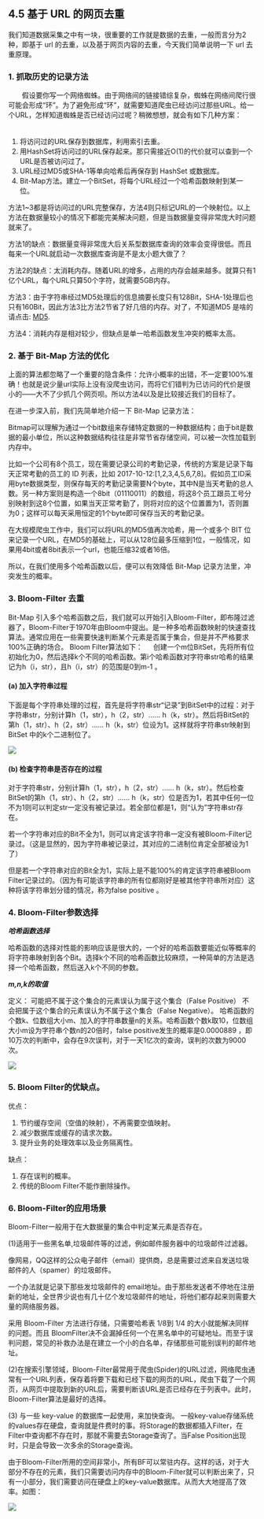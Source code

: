 ## 4.5 基于 URL 的网页去重

我们知道数据采集之中有一块，很重要的工作就是数据的去重，一般而言分为2种，即基于 url 的去重，以及基于网页内容的去重，今天我们简单说明一下 url 去重原理。

### 1. 抓取历史的记录方法
　　假设要你写一个网络蜘蛛。由于网络间的链接错综复杂，蜘蛛在网络间爬行很可能会形成“环”。为了避免形成“环”，就需要知道爬虫已经访问过那些URL。给一个URL，怎样知道蜘蛛是否已经访问过呢？稍微想想，就会有如下几种方案：
　　
 1. 将访问过的URL保存到数据库，利用索引去重。
 2. 用HashSet将访问过的URL保存起来。那只需接近O(1)的代价就可以查到一个URL是否被访问过了。
 3. URL经过MD5或SHA-1等单向哈希后再保存到 HashSet 或数据库。
 4. Bit-Map方法。建立一个BitSet，将每个URL经过一个哈希函数映射到某一位。

方法1~3都是将访问过的URL完整保存，方法4则只标记URL的一个映射位。以上方法在数据量较小的情况下都能完美解决问题，但是当数据量变得非常庞大时问题就来了。

方法1的缺点：数据量变得非常庞大后关系型数据库查询的效率会变得很低。而且每来一个URL就启动一次数据库查询是不是太小题大做了？

方法2的缺点：太消耗内存。随着URL的增多，占用的内存会越来越多。就算只有1亿个URL，每个URL只算50个字符，就需要5GB内存。

方法3：由于字符串经过MD5处理后的信息摘要长度只有128Bit，SHA-1处理后也只有160Bit，因此方法3比方法2节省了好几倍的内存。对了，不知道MD5 是啥的请点击: [MD5](https://baike.baidu.com/item/MD5).

方法4：消耗内存是相对较少，但缺点是单一哈希函数发生冲突的概率太高。

### 2. 基于 Bit-Map 方法的优化
上面的算法都忽略了一个重要的隐含条件：允许小概率的出错，不一定要100%准确！也就是说少量url实际上没有没爬虫访问，而将它们错判为已访问的代价是很小的——大不了少抓几个网页呗。所以方法4以及是比较接近我们的目标了。

在进一步深入前，我们先简单地介绍一下 Bit-Map 记录方法：

Bitmap可以理解为通过一个bit数组来存储特定数据的一种数据结构；由于bit是数据的最小单位，所以这种数据结构往往是非常节省存储空间，可以被一次性加载到内存中。

比如一个公司有8个员工，现在需要记录公司的考勤记录，传统的方案是记录下每天正常考勤的员工的 ID 列表，比如 2017-10-12:[1,2,3,4,5,6,7,8]。假如员工ID采用byte数据类型，则保存每天的考勤记录需要N个byte，其中N是当天考勤的总人数。另一种方案则是构造一个8bit（01110011）的数组，将这8个员工跟员工号分别映射到这8个位置，如果当天正常考勤了，则将对应的这个位置置为1，否则置为0；这样可以每天采用恒定的1个byte即可保存当天的考勤记录。

在大规模爬虫工作中，我们可以将URL的MD5值再次哈希，用一个或多个 BIT 位来记录一个URL，在MD5的基础上，可以从128位最多压缩到1位，一般情况，如果用4bit或者8bit表示一个url，也能压缩32或者16倍。

所以，在我们使用多个哈希函数以后，便可以有效降低 Bit-Map 记录方法里，冲突发生的概率。

### 3. Bloom-Filter 去重
Bit-Map 引入多个哈希函数之后，我们就可以开始引入Bloom-Filter，即布隆过滤器了，Bloom-Filter于1970年由Bloom中提出。是一种多哈希函数映射的快速查找算法。通常应用在一些需要快速判断某个元素是否属于集合，但是并不严格要求100%正确的场合。
Bloom Filter算法如下：
　 创建一个m位BitSet，先将所有位初始化为0，然后选择k个不同的哈希函数。第i个哈希函数对字符串str哈希的结果记为h（i，str），且h（i，str）的范围是0到m-1 。

#### (a) 加入字符串过程
下面是每个字符串处理的过程，首先是将字符串str“记录”到BitSet中的过程：对于字符串str，分别计算h（1，str），h（2，str）…… h（k，str）。然后将BitSet的第h（1，str）、h（2，str）…… h（k，str）位设为1。这样就将字符串str映射到 BitSet 中的k个二进制位了。

![](bloomfilter.jpg)

#### (b) 检查字符串是否存在的过程
对于字符串str，分别计算h（1，str），h（2，str）…… h（k，str）。然后检查BitSet的第h（1，str）、h（2，str）…… h（k，str）位是否为1，若其中任何一位不为1则可以判定str一定没有被记录过。若全部位都是1，则“认为”字符串str存在。

若一个字符串对应的Bit不全为1，则可以肯定该字符串一定没有被Bloom-Filter记录过。（这是显然的，因为字符串被记录过，其对应的二进制位肯定全部被设为1了）

但是若一个字符串对应的Bit全为1，实际上是不能100%的肯定该字符串被Bloom Filter记录过的。（因为有可能该字符串的所有位都刚好是被其他字符串所对应）这种将该字符串划分错的情况，称为false positive 。


### 4. Bloom-Filter参数选择
***哈希函数选择***

哈希函数的选择对性能的影响应该是很大的，一个好的哈希函数要能近似等概率的将字符串映射到各个Bit。选择k个不同的哈希函数比较麻烦，一种简单的方法是选择一个哈希函数，然后送入k个不同的参数。

***m,n,k的取值***

定义：
可能把不属于这个集合的元素误认为属于这个集合（False Positive）
不会把属于这个集合的元素误认为不属于这个集合（False Negative）。
哈希函数的个数k、位数组大小m、加入的字符串数量n的关系。哈希函数个数k取10，位数组大小m设为字符串个数n的20倍时，false positive发生的概率是0.0000889 ，即10万次的判断中，会存在9次误判，对于一天1亿次的查询，误判的次数为9000次。

![](bloomfilter参数.png)

### 5. Bloom Filter的优缺点。
优点：
 1. 节约缓存空间（空值的映射），不再需要空值映射。
 2. 减少数据库或缓存的请求次数。
 3. 提升业务的处理效率以及业务隔离性。

缺点：
 1. 存在误判的概率。
 2. 传统的Bloom Filter不能作删除操作。

### 6. Bloom-Filter的应用场景
Bloom-Filter一般用于在大数据量的集合中判定某元素是否存在。

(1)适用于一些黑名单,垃圾邮件等的过滤，例如邮件服务器中的垃圾邮件过滤器。

像网易，QQ这样的公众电子邮件（email）提供商，总是需要过滤来自发送垃圾邮件的人（spamer）的垃圾邮件。

一个办法就是记录下那些发垃圾邮件的 email地址。由于那些发送者不停地在注册新的地址，全世界少说也有几十亿个发垃圾邮件的地址，将他们都存起来则需要大量的网络服务器。

采用 Bloom-Filter 方法进行存储，只需要哈希表 1/8到 1/4 的大小就能解决同样的问题。而且 BloomFilter决不会漏掉任何一个在黑名单中的可疑地址。而至于误判问题，常见的补救办法是在建立一个小的白名单，存储那些可能别误判的邮件地址。


(2)在搜索引擎领域，Bloom-Filter最常用于爬虫(Spider)的URL过滤，网络爬虫通常有一个URL列表，保存着将要下载和已经下载的网页的URL，爬虫下载了一个网页，从网页中提取到新的URL后，需要判断该URL是否已经存在于列表中。此时，Bloom-Filter算法是最好的选择。

(3) 与一些 key-value 的数据库一起使用，来加快查询。
一般key-value存储系统的values存在硬盘，查询就是件费时的事。将Storage的数据都插入Filter，在Filter中查询都不存在时，那就不需要去Storage查询了。当False Position出现时，只是会导致一次多余的Storage查询。

由于Bloom-Filter所用的空间非常小，所有BF可以常驻内存。这样的话，对于大部分不存在的元素，我们只需要访问内存中的Bloom-Filter就可以判断出来了，只有一小部分，我们需要访问在硬盘上的key-value数据库。从而大大地提高了效率。如图：

![](09-bloom.png)